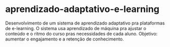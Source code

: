 # aprendizado-adaptativo-e-learning
Desenvolvimento de um sistema de aprendizado adaptativo pra plataformas de e-learning. O sistema usa aprendizado de máquina pra ajustar o conteúdo e o ritmo do curso pras necessidades de cada aluno. Objetivo: aumentar o engajamento e a retenção de conhecimento.
